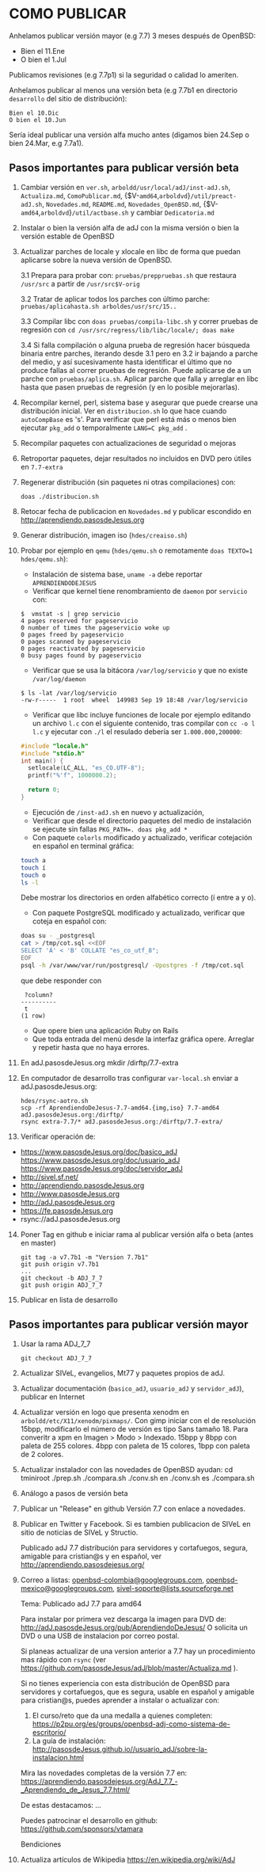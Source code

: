 COMO PUBLICAR
=============

Anhelamos publicar versión mayor (e.g 7.7) 3 meses después de OpenBSD:

* Bien el 11.Ene
* O bien el 1.Jul

Publicamos revisiones (e.g 7.7p1) si la seguridad o calidad lo ameriten.

Anhelamos publicar al menos una versión beta (e.g 7.7b1 en directorio
`desarrollo` del sitio de distribución):

	Bien el 10.Dic
	O bien el 10.Jun

Sería ideal publicar una versión alfa mucho antes (digamos bien 24.Sep o
bien 24.Mar, e.g 7.7a1).


Pasos importantes para publicar versión beta
--------------------------------------------
1. Cambiar versión en `ver.sh`, `arboldd/usr/local/adJ/inst-adJ.sh`,
   `Actualiza.md`, `ComoPublicar.md`,
   {$V-`amd64`,`arboldvd`}`/util/preact-adJ.sh`, `Novedades.md`,
   `README.md`, `Novedades_OpenBSD.md`,
   {$V-`amd64`,`arboldvd`}`/util/actbase.sh` y
   cambiar `Dedicatoria.md`
2. Instalar o bien la versión alfa de adJ con la misma versión o bien la
   versión estable de OpenBSD
3. Actualizar parches de locale y xlocale en libc de forma que puedan aplicarse
   sobre la nueva versión de OpenBSD.

	3.1 Prepara para probar con: `pruebas/preppruebas.sh` que restaura
 	    `/usr/src` a partir de `/usr/src$V-orig`

	3.2 Tratar de aplicar todos los parches con último parche:
		 `pruebas/aplicahasta.sh arboldes/usr/src/15..`

	3.3 Compilar libc con `doas pruebas/compila-libc.sh` y correr pruebas
	    de regresión con `cd /usr/src/regress/lib/libc/locale/; doas make`

	3.4 Si falla compilación o alguna prueba de regresión hacer búsqueda
	    binaria entre parches, iterando desde 3.1 pero en 3.2 ir bajando a
	    parche del medio, y así sucesivamente hasta identificar el último
	    que no produce fallas al correr pruebas de regresión. Puede
	    aplicarse de a un parche con `pruebas/aplica.sh`.  Aplicar parche
	    que falla y arreglar en libc hasta que pasen pruebas de regresión
	    (y en lo posible mejorarlas).
4. Recompilar kernel, perl, sistema base y asegurar que puede crearse una
   distribución inicial.
   Ver en `distribucion.sh` lo que hace cuando `autoCompBase` es 's'.
   Para verificar que perl está más o menos bien ejecutar `pkg_add`
   o temporalmente `LANG=C pkg_add` .
5. Recompilar paquetes con actualizaciones de seguridad o mejoras
6. Retroportar paquetes, dejar resultados no incluidos en DVD pero
   útiles en `7.7-extra`
7. Regenerar distribución (sin paquetes ni otras compilaciones) con:
	```
	doas ./distribucion.sh
	```

8. Retocar fecha de publicacion en `Novedades.md` y publicar escondido en
   <http://aprendiendo.pasosdeJesus.org>
9. Generar distribución, imagen iso (`hdes/creaiso.sh`)
10. Probar por ejemplo en `qemu` (`hdes/qemu.sh` o remotamente
  `doas TEXTO=1 hdes/qemu.sh`):
	- Instalación de sistema base, `uname -a` debe reportar
		`APRENDIENDODEJESUS`
	- Verificar que kernel tiene renombramiento de `daemon` por `servicio` con:
	```
	$  vmstat -s | grep servicio
	4 pages reserved for pageservicio
	0 number of times the pageservicio woke up
	0 pages freed by pageservicio
	0 pages scanned by pageservicio
	0 pages reactivated by pageservicio
	0 busy pages found by pageservicio
	```
	- Verificar que se usa la bitácora `/var/log/servicio` y que no
	  existe `/var/log/daemon`
	```
	$ ls -lat /var/log/servicio
	-rw-r-----  1 root  wheel  149983 Sep 19 18:48 /var/log/servicio
	```
	- Verificar que libc incluye funciones de locale por ejemplo editando
	  un archivo `l.c` con el siguiente contenido, tras compilar con
  	  `cc -o l l.c` y ejecutar con `./l` el resulado debería ser
	  `1.000.000,200000`:
	```c
	#include "locale.h"
	#include "stdio.h"
	int main() {
	  setlocale(LC_ALL, "es_CO.UTF-8");
	  printf("%'f", 1000000.2);
	
	  return 0;
	}
	```
	- Ejecución de `/inst-adJ.sh` en nuevo y actualización,
	- Verificar que desde el directorio paquetes del medio de
	  instalación se ejecute sin fallas `PKG_PATH=. doas pkg_add *`
	- Con paquete `colorls` modificado y actualizado, verificar cotejación
	  en español en terminal gráfica:
	```sh
	touch a
	touch í
	touch o
	ls -l
	```
  	  Debe mostrar los directorios en orden alfabético correcto (í
	  entre a y o).
	- Con paquete PostgreSQL modificado y actualizado, verificar que
	  coteja en español con:
	```sh
	doas su - _postgresql
	cat > /tmp/cot.sql <<EOF
	SELECT 'Á' < 'B' COLLATE "es_co_utf_8";
	EOF
	psql -h /var/www/var/run/postgresql/ -Upostgres -f /tmp/cot.sql
	```
	  que debe responder con
	```
	 ?column?
	----------
	 t
	(1 row)
	```
	- Que opere bien una aplicación Ruby on Rails
	- Que toda entrada del menú desde la interfaz gráfica opere.
	  Arreglar y repetir hasta que no haya errores.
11. En adJ.pasosdeJesus.org
	mkdir /dirftp/7.7-extra
12. En computador de desarrollo tras configurar `var-local.sh` enviar a
   adJ.pasosdeJesus.org:
	```
	hdes/rsync-aotro.sh
	scp -rf AprendiendoDeJesus-7.7-amd64.{img,iso} 7.7-amd64 adJ.pasosdeJesus.org:/dirftp/
	rsync extra-7.7/* adJ.pasosdeJesus.org:/dirftp/7.7-extra/
	```
13. Verificar operación de:
  * https://www.pasosdeJesus.org/doc/basico_adJ https://www.pasosdeJesus.org/doc/usuario_adJ https://www.pasosdeJesus.org/doc/servidor_adJ
  * http://sivel.sf.net/
  * http://aprendiendo.pasosdeJesus.org
  * http://www.pasosdeJesus.org
  * http://adJ.pasosdeJesus.org
  * https://fe.pasosdeJesus.org
  * rsync://adJ.pasosdeJesus.org

14. Poner Tag en github e iniciar rama al publicar versión alfa o beta 
    (antes en master)
	```
	git tag -a v7.7b1 -m "Version 7.7b1"
	git push origin v7.7b1
	...
	git checkout -b ADJ_7_7
	git push origin ADJ_7_7
	```
14. Publicar en lista de desarrollo

Pasos importantes para publicar versión mayor
--------------------------------------------

1. Usar la rama ADJ_7_7
	```
	git checkout ADJ_7_7
	```
2. Actualizar SIVeL, evangelios, Mt77 y paquetes propios de
   adJ.
3. Actualizar documentación (`basico_adJ`, `usuario_adJ` y `servidor_adJ`),
   publicar en Internet
4. Actualizar versión en logo que presenta xenodm en
   `arboldd/etc/X11/xenodm/pixmaps/`.
   Con gimp iniciar con el de resolución 15bpp, modificarlo el número de
   versión es tipo Sans tamaño 18. Para converitr a xpm en
   Imagen > Modo > Indexado. 15bpp y 8bpp con paleta de 255 colores.
   4bpp con paleta de 15 colores, 1bpp con paleta de 2 colores.
5. Actualizar instalador con las novedades de OpenBSD ayudan:
   cd tminiroot
   ./prep.sh
   ./compara.sh
   ./conv.sh en
   ./conv.sh es
   ./compara.sh
6. Análogo a pasos de versión beta
7. Publicar un "Release" en github Versión 7.7 con enlace a novedades.
8. Publicar en Twitter y Facebook.
   Si es tambien publicacion de SIVeL en sitio de noticias de SIVeL y Structio.

	Publicado adJ 7.7 distribución para servidores y cortafuegos,
	segura, amigable para cristian@s y en español, ver
	http://aprendiendo.pasosdejesus.org/
9. Correo a listas:
    openbsd-colombia@googlegroups.com,
    openbsd-mexico@googlegroups.com, sivel-soporte@lists.sourceforge.net

	Tema: Publicado adJ 7.7 para amd64

	Para instalar por primera vez descarga la imagen para DVD de:
	  http://adJ.pasosdeJesus.org/pub/AprendiendoDeJesus/
	O solicita un DVD o una USB de instalacion por correo postal.

	Si planeas actualizar de una version anterior a 7.7
	hay un procedimiento mas rápido con `rsync` (ver
	https://github.com/pasosdeJesus/adJ/blob/master/Actualiza.md ).

	Si no tienes experiencia con esta distribución de OpenBSD para
	servidores y cortafuegos, que es segura, usable en español y amigable
	para cristian@s, puedes aprender a instalar o actualizar con:
	  1. El curso/reto que da una medalla a quienes completen:
	  https://p2pu.org/es/groups/openbsd-adj-como-sistema-de-escritorio/
	  2. La guía de instalación:
	  http://pasosdeJesus.github.io//usuario_adJ/sobre-la-instalacion.html

	Mira las novedades completas de la versión 7.7 en:
	  https://aprendiendo.pasosdejesus.org/AdJ_7.7_-_Aprendiendo_de_Jesus_7.7.html/

	De estas destacamos:
	...

	
	Puedes patrocinar el desarrollo en github:
  		https://github.com/sponsors/vtamara
	

	Bendiciones

11. Actualiza artículos de Wikipedia
   <https://en.wikipedia.org/wiki/AdJ>



